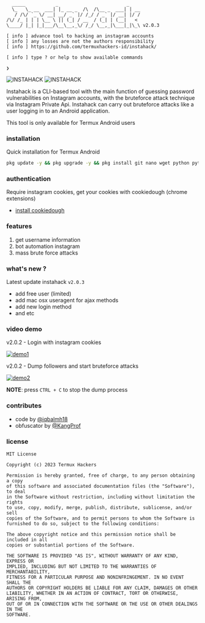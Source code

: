 ```text
  _____           _                         _
  \_   \_ __  ___| |_ __ _  /\  /\__ _  ___| | __
   / /\/ `_ \/ __| __/ _` |/ /_/ / _` |/ __| |/ /
/\/ /_ | | | \__ \ || (_| / __  / (_| | (__|   <
\____/ |_| |_|___/\__\__,_\/ /_/ \__,_|\___|_|\_\ v2.0.3

[ info ] advance tool to hacking an instagram accounts
[ info ] any losses are not the authors responsibility
[ info ] https://github.com/termuxhackers-id/instahack/

[ info ] type ? or help to show available commands

❯
```
<img title="INSTAHACK" src="https://img.shields.io/badge/CODENAME%20-INSTAHACK-SCRIPT?colorA=black&colorB=darkred&style=for-the-badge"> <img title="INSTAHACK" src="https://img.shields.io/badge/VERSION%20-2.0.3-SCRIPT?colorA=black&colorB=darkred&style=for-the-badge"> 

Instahack is a CLI-based tool with the main function of guessing password vulnerabilities on Instagram accounts, with the bruteforce attack technique via Instagram Private Api. Instahack can carry out bruteforce attacks like a user logging in to an Android application.

This tool is only available for Termux Android users

### installation
Quick installation for Termux Android
````bash
pkg update -y && pkg upgrade -y && pkg install git nano wget python python-pip binutils -y && pip install wheel bs4 rich pytz pynacl requests licensing phonenumbers pycryptodomex && git clone https://github.com/termuxhackers-id/instahack && cd instahack && git pull && python3 ihack.py
````
### authentication 
Require instagram cookies, get your cookies with cookiedough (chrome extensions)
- [install cookiedough](https://chrome.google.com/webstore/detail/cookiedough)

### features
1) get username information
2) bot automation instagram
3) mass brute force attacks

### what's new ?
Latest update instahack ```v2.0.3```
- add free user (limited)
- add mac osx useragent for ajax methods
- add new login method
- and etc

### video demo
v2.0.2 - Login with instagram cookies

[![demo1](https://asciinema.org/a/607724.svg)](https://asciinema.org/a/607724)

v2.0.2 - Dump followers and start bruteforce attacks

[![demo2](https://asciinema.org/a/607733.svg)](https://asciinema.org/a/607733)

<b>NOTE</b>: press ```CTRL + C``` to stop the dump process 

### contributes
- code by [@iqbalmh18](https://instagram.com/iqbalmh18)
- obfuscator by [@KangProf](https://github.com/KangProf)

### license
```text
MIT License

Copyright (c) 2023 Termux Hackers

Permission is hereby granted, free of charge, to any person obtaining a copy
of this software and associated documentation files (the "Software"), to deal
in the Software without restriction, including without limitation the rights
to use, copy, modify, merge, publish, distribute, sublicense, and/or sell
copies of the Software, and to permit persons to whom the Software is
furnished to do so, subject to the following conditions:

The above copyright notice and this permission notice shall be included in all
copies or substantial portions of the Software.

THE SOFTWARE IS PROVIDED "AS IS", WITHOUT WARRANTY OF ANY KIND, EXPRESS OR
IMPLIED, INCLUDING BUT NOT LIMITED TO THE WARRANTIES OF MERCHANTABILITY,
FITNESS FOR A PARTICULAR PURPOSE AND NONINFRINGEMENT. IN NO EVENT SHALL THE
AUTHORS OR COPYRIGHT HOLDERS BE LIABLE FOR ANY CLAIM, DAMAGES OR OTHER
LIABILITY, WHETHER IN AN ACTION OF CONTRACT, TORT OR OTHERWISE, ARISING FROM,
OUT OF OR IN CONNECTION WITH THE SOFTWARE OR THE USE OR OTHER DEALINGS IN THE
SOFTWARE.
```
